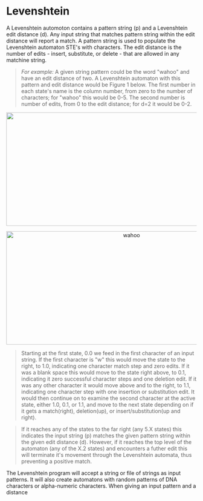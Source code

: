 # Levenshtein

A Levenshtein automoton contains a pattern string (p) and a Levenshtein edit distance (d). Any input string that matches pattern string within the edit distance will report a match. A pattern string is used to populate the Levenshtein automaton STE's with characters. The edit distance is the number of edits - insert, substitute, or delete - that are allowed in any matchine string.

>*For example:* A given string pattern could be the word "wahoo" and have an edit distance of two. A Levenshtein automaton with this pattern and edit distance would be Figure 1 below. The first number in each state's name is the column number, from zero to the number of characters; for "wahoo" this would be 0-5. The second number is number of edits, from 0 to the edit distance; for d=2 it would be 0-2.

<center>
<img src="https://raw.githubusercontent.com/jeffudall/Levenshtein/master/Images/Levenshtein-automaton-sm.jpg" width="647" height="300">
</center>

<p align="center">
<img src="https://raw.githubusercontent.com/jeffudall/Levenshtein/master/Images/Levenshtein-automaton-sm.jpg" width="647" height="300" alt="wahoo"> 
</p>

>Starting at the first state, 0.0 we feed in the first character of an input string. If the first character is "w" this would move the state to the right, to 1.0, indicating one character match step and zero edits. If it was a blank space this would move to the state right above, to 0.1, indicating it zero successful character steps and one deletion edit. If it was any other character it would move above and to the right, to 1.1, indicating one character step with one insertion or substitution edit. It would then continue on to examine the second character at the active state, either 1.0, 0.1, or 1.1, and move to the next state depending on if it gets a match(right), deletion(up), or insert/substitution(up and right). 

>If it reaches any of the states to the far right (any 5.X states) this indicates the input string (p) matches the given pattern string within the given edit distance (d). However, if it reaches the top level of the automaton (any of the X.2 states) and encounters a futher edit this will terminate it's movement through the Levenshtein automata, thus preventing a positive match.




The Levenshtein program will accept a string or file of strings as input patterns. It will also create automatons with random patterns of DNA characters or alpha-numeric characters. When giving an input pattern and a distance 
